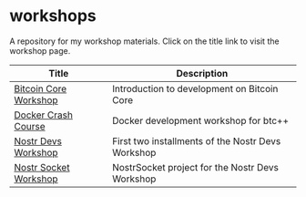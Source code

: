 # workshops

A repository for my workshop materials. Click on the title link to visit the workshop page.

| Title                                              | Description                                                                           |
| ----------------------------------------------------- | ------------------------------------------------------------------------------------------- |
[Bitcoin Core Workshop](bitcoin-core-workshop) | Introduction to development on Bitcoin Core | 
[Docker Crash Course](docker-workshop) | Docker development workshop for btc++ |
[Nostr Devs Workshop](nostr-devs-workshop) | First two installments of the Nostr Devs Workshop |
[Nostr Socket Workshop](https://github.com/cmdruid/nostr-socket-workshop) | NostrSocket project for the Nostr Devs Workshop |
